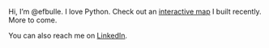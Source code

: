 Hi, I’m @efbulle. I love Python. Check out an [interactive map](https://efbulle.github.io/cartographie/) I built recently. More to come.

You can also reach me on [LinkedIn](https://www.linkedin.com/in/emmanuel-favre-bulle).
